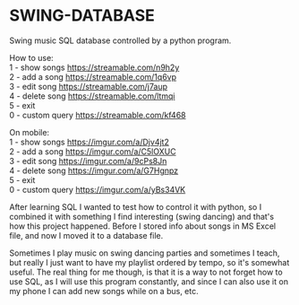 # SWING-DATABASE
Swing music SQL database controlled by a python program. 

How to use: </br>
1 - show songs   https://streamable.com/n9h2y </br>
2 - add a song   https://streamable.com/1q6vp </br>
3 - edit song   https://streamable.com/j7aup </br>
4 - delete song   https://streamable.com/ltmqi </br>
5 - exit </br>
0 - custom query   https://streamable.com/kf468 </br>

On mobile: </br>
1 - show songs   https://imgur.com/a/Djv4jt2 </br>
2 - add a song   https://imgur.com/a/C5lOXUC </br>
3 - edit song   https://imgur.com/a/9cPs8Jn </br>
4 - delete song   https://imgur.com/a/G7Hgnpz </br>
5 - exit </br>
0 - custom query   https://imgur.com/a/yBs34VK </br>

After learning SQL I wanted to test how to control it with python, 
so I combined it with something I find interesting (swing dancing)
and that's how this project happened. Before I stored info about 
songs in MS Excel file, and now I moved it to a database file. 

Sometimes I play music on swing dancing parties and sometimes 
I teach, but really I just want to have my playlist ordered
by tempo, so it's somewhat useful. The real thing for me though,
is that it is a way to not forget how to use SQL, as I will
use this program constantly, and since I can also use it 
on my phone I can add new songs while on a bus, etc. 

